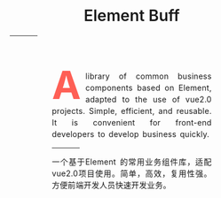   <div class="wrapper" data-tilt>
    <h1>Element Buff</h1>
    <hr />
    <div class="container">
      <p>
        A library of common business components based on Element, adapted to the use of vue2.0 projects. Simple, efficient, and reusable. It is convenient for front-end developers to develop business quickly.
      </p>
      <hr />
      <p>
        一个基于Element 的常用业务组件库，适配vue2.0项目使用。简单，高效，复用性强。方便前端开发人员快速开发业务。
      </p>
    </div>
  </div>

<style>
* {
  box-sizing: border-box;
}

body {
  margin: 0;
  padding: 2rem;
  text-align: center;
  font-family: -apple-system, BlinkMacSystemFont, "Segoe UI", Roboto, Oxygen,
    Ubuntu, Cantarell, "Open Sans", "Helvetica Neue", sans-serif;
}

body h1 {
  margin-top: 80px;
  text-align: center;
  font-weight: 600;
}
body hr {
  width: 50px;
  border: none;
  border-bottom: 1px solid rgba(119, 119, 119, 0.25);
}
.container {
  width: 80%;
  margin: 1rem auto;
  padding: 2rem;
  text-align: justify;
  transition: all 0.3s;
}
.container p {
  line-height: 1.5;
  letter-spacing: 0.3px;
  word-spacing: 2px;
}

.container p:first-child::first-letter {
  color: #fe5f55;
  font-weight: bold;
  font-size: 70px;
  float: left;
  line-height: 60px;
  padding-right: 8px;
  margin-top: -3px;
}

@media screen and (max-width: 600px) {
  .container {
    width: 100%;
    padding: 1rem;
  }
}
</style>

